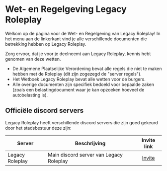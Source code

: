# Wet- en Regelgeving Legacy Roleplay

Welkom op de pagina voor de Wet- en Regelgeving van Legacy Roleplay!
In het menu aan de linkerkant vind je alle verschillende documenten die betrekking hebben op Legacy Roleplay.

Zorg ervoor, dat je voor je deelneemt aan Legacy Roleplay, kennis hebt genomen van deze wetten.

- De Algemene Plaatselijke Verordening bevat alle regels die niet te maken hebben met de Roleplay (dit zijn zogezegd de "server regels").
- Het Wetboek Legacy Roleplay bevat alle wetten voor de burgers.
- Alle overige documenten zijn specifiek bedoeld voor bepaalde zaken (zoals een belastingdocument waar je kan opzoeken hoeveel de autobelasting is).

## Officiële discord servers

Legacy Roleplay heeft verschillende discord servers die zijn goed gekeurd door het stadsbestuur deze zijn:

| Server | Beschrijving | Invite link |
|---|---|:---:|
|Legacy Roleplay| Main discord server van Legacy Roleplay | [Invite](https://discord.gg/yaTGK7kqx6) |

